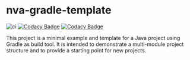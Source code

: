 # nva-gradle-template

![ci](https://github.com/BIBSYSDEV/nva-gradle-template/actions/workflows/build.yml/badge.svg)
[![Codacy Badge](https://app.codacy.com/project/badge/Grade/8405a7d7b690490f8690949d207d9cdf)](https://app.codacy.com/gh/BIBSYSDEV/nva-gradle-template/dashboard?utm_source=gh&utm_medium=referral&utm_content=&utm_campaign=Badge_grade)
[![Codacy Badge](https://app.codacy.com/project/badge/Coverage/8405a7d7b690490f8690949d207d9cdf)](https://app.codacy.com/gh/BIBSYSDEV/nva-gradle-template/dashboard?utm_source=gh&utm_medium=referral&utm_content=&utm_campaign=Badge_coverage)

This project is a minimal example and template for a Java project using Gradle as build tool.
It is intended to demonstrate a multi-module project structure and to provide a starting point for new projects.
